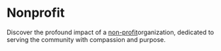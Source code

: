 # Nonprofit
Discover the profound impact of a [non-profit](CharityAppNow.com)organization, dedicated to serving the community with compassion and purpose. 
